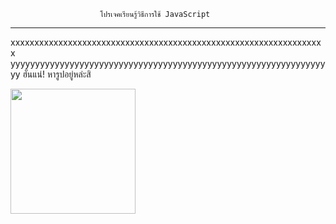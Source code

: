                         โปรเจคเรียนรู้วิธีการใช้ JavaScript
-----------------------------------------------------------------------------------------

xxxxxxxxxxxxxxxxxxxxxxxxxxxxxxxxxxxxxxxxxxxxxxxxxxxxxxxxxxxxxxxxxx
yyyyyyyyyyyyyyyyyyyyyyyyyyyyyyyyyyyyyyyyyyyyyyyyyyyyyyyyyyyyyyyyyy
ฮั่นแน่! หารูปอยู่หล่ะสิ

<img src="![Capture](https://user-images.githubusercontent.com/89632313/139389988-b7af4d01-6c2f-4d93-90cd-37617662adc6.PNG)" width="200px" alt="">
